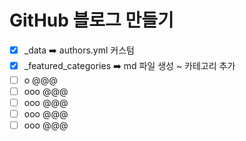 # GitHub 블로그 만들기
- [x] _data ➡️ authors.yml 커스텀 
- [x] _featured_categories ➡️ md 파일 생성 ~ 카테고리 추가
- [ ] o @@@
- [ ] ooo @@@
- [ ] ooo @@@
- [ ] ooo @@@
- [ ] ooo @@@
